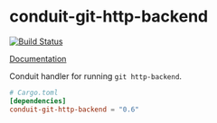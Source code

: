 # conduit-git-http-backend

[![Build Status](https://travis-ci.org/alexcrichton/conduit-git-http-backend.svg?branch=master)](https://travis-ci.org/alexcrichton/conduit-git-http-backend)

[Documentation](http://alexcrichton.com/conduit-git-http-backend)

Conduit handler for running `git http-backend`.

```toml
# Cargo.toml
[dependencies]
conduit-git-http-backend = "0.6"
```

